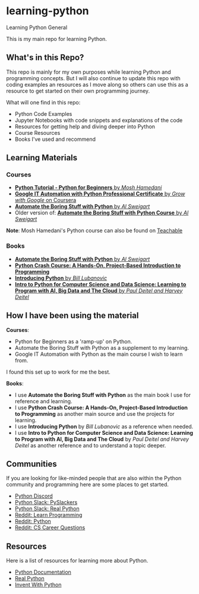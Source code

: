 # learning-python
Learning Python General

This is my main repo for learning Python.

## What's in this Repo?

This repo is mainly for my own purposes while learning Python and programming concepts. But I will also continue to update this repo with coding examples an resources as I move along so others can use this as a resource to get started on their own programming journey.

What will one find in this repo:
- Python Code Examples
- Jupyter Notebooks with code snippets and explanations of the code
- Resources for getting help and diving deeper into Python
- Course Resources
- Books I've used and recommend

## Learning Materials 

### Courses

- [**Python Tutorial - Python for Beginners** by *Mosh Hamedani*](https://www.youtube.com/watch?v=_uQrJ0TkZlc)
- [**Google IT Automation with Python Professional Certificate** by *Grow with Google* on Coursera](https://www.coursera.org/professional-certificates/google-it-automation)
- [**Automate the Boring Stuff with Python** by *Al Sweigart*](https://www.udemy.com/course/automate/)
- Older version of: [**Automate the Boring Stuff with Python Course** by *Al Sweigart*](https://www.youtube.com/watch?v=1F_OgqRuSdI&list=PL0-84-yl1fUnRuXGFe_F7qSH1LEnn9LkW&index=1)

**Note**: Mosh Hamedani's Python course can also be found on [Teachable](https://teachable.com/)

### Books

- [**Automate the Boring Stuff with Python** by *Al Sweigart*](https://automatetheboringstuff.com/)
- [**Python Crash Course: A Hands-On, Project-Based Introduction to Programming**](https://nostarch.com/pythoncrashcourse2e)
- [**Introducing Python** by *Bill Lubanovic*](https://www.amazon.com/Introducing-Python-Modern-Computing-Packages/dp/1492051365)
- [**Intro to Python for Computer Science and Data Science: Learning to Program with AI, Big Data and The Cloud** by *Paul Deitel and Harvey Deitel*](https://www.amazon.com/s?k=python+deitel&i=stripbooks&ref=nb_sb_noss_1)

## How I have been using the material

**Courses**:
- Python for Beginners as a 'ramp-up' on Python.
- Automate the Boring Stuff with Python as a supplement to my learning.
- Google IT Automation with Python as the main course I wish to learn from. 

I found this set up to work for me the best.

**Books**:
- I use **Automate the Boring Stuff with Python** as the main book I use for reference and learning.
- I use **Python Crash Course: A Hands-On, Project-Based Introduction to Programming** as another main source and use the projects for learning.  
- I use **Introducing Python** by *Bill Lubanovic* as a reference when needed.
- I use **Intro to Python for Computer Science and Data Science: Learning to Program with AI, Big Data and The Cloud** by *Paul Deitel and Harvey Deitel* as another reference and to understand a topic deeper.

## Communities

If you are looking for like-minded people that are also within the Python community and programming here are some places to get started.

- [Python Discord](https://pythondiscord.com/)
- [Python Slack: PySlackers](https://pyslackers.com/web)
- [Python Slack: Real Python](https://realpython.com/lessons/real-python-slack-community/)
- [Reddit: Learn Programming](https://www.reddit.com/r/learnprogramming/)
- [Reddit: Python](https://www.reddit.com/r/Python/)
- [Reddit: CS Career Questions](https://www.reddit.com/r/cscareerquestions/)

## Resources

Here is a list of resources for learning more about Python.

- [Python Documentation](http://python.org)
- [Real Python](https://realpython.com/)
- [Invent With Python](http://inventwithpython.com/)